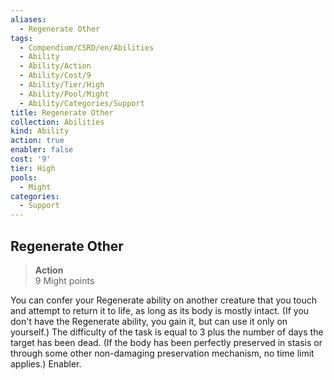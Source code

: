 ```yaml
---
aliases:
  - Regenerate Other
tags:
  - Compendium/CSRD/en/Abilities
  - Ability
  - Ability/Action
  - Ability/Cost/9
  - Ability/Tier/High
  - Ability/Pool/Might
  - Ability/Categories/Support
title: Regenerate Other
collection: Abilities
kind: Ability
action: true
enabler: false
cost: '9'
tier: High
pools:
  - Might
categories:
  - Support
---
```

## Regenerate Other  
>**Action**  
>9 Might points
  
You can confer your Regenerate ability on another creature that you touch and attempt to return it to life, as long as its body is mostly intact. (If you don't have the Regenerate ability, you gain it, but can use it only on yourself.) The difficulty of the task is equal to 3 plus the number of days the target has been dead. (If the body has been perfectly preserved in stasis or through some other non-damaging preservation mechanism, no time limit applies.) Enabler.